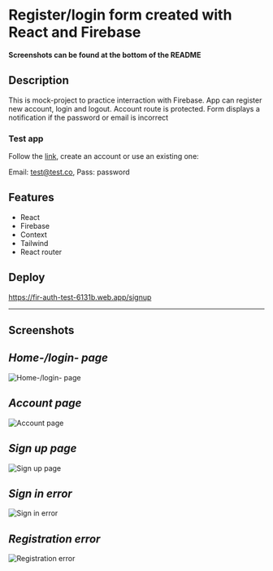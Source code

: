 # Register/login form created with React and Firebase

**Screenshots can be found at the bottom of the README**

## Description

This is mock-project to practice interraction with Firebase. App can register new account, login and logout. Account route is protected. Form displays a notification if the password or email is incorrect

### Test app
Follow the [link](https://fir-auth-test-6131b.web.app/signup), create an account or use an existing one:

Email: test@test.co,
Pass: password

## Features

- React
- Firebase
- Context
- Tailwind
- React router

## Deploy

https://fir-auth-test-6131b.web.app/signup

---

## Screenshots

***Home-/login- page***
---
![Home-/login- page](https://user-images.githubusercontent.com/65069586/197623105-e77ae378-e7e6-455b-87d9-c568b2be94e6.png)

***Account page***
---
![Account page](https://user-images.githubusercontent.com/65069586/197623167-edad92b1-dd59-40ea-a2f6-e1d38802ccb0.png)

***Sign up page***
---
![Sign up page](https://user-images.githubusercontent.com/65069586/197623261-eb7b5c3e-9b5d-4859-a7d4-d008c4abb529.png)

***Sign in error***
---
![Sign in error](https://user-images.githubusercontent.com/65069586/197623313-fcf064b6-6a9c-403c-90bd-a55c1c51fb9a.png)

***Registration error***
---
![Registration error](https://user-images.githubusercontent.com/65069586/197623375-c07673b5-9dfc-47fa-9230-796752410856.png)
